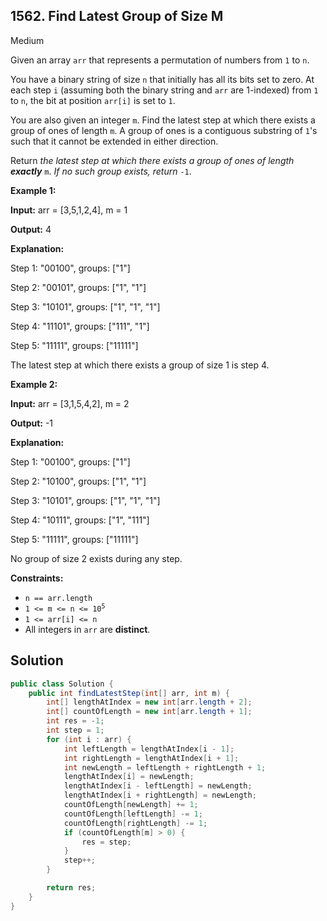 ## 1562\. Find Latest Group of Size M

Medium

Given an array `arr` that represents a permutation of numbers from `1` to `n`.

You have a binary string of size `n` that initially has all its bits set to zero. At each step `i` (assuming both the binary string and `arr` are 1-indexed) from `1` to `n`, the bit at position `arr[i]` is set to `1`.

You are also given an integer `m`. Find the latest step at which there exists a group of ones of length `m`. A group of ones is a contiguous substring of `1`'s such that it cannot be extended in either direction.

Return _the latest step at which there exists a group of ones of length **exactly**_ `m`. _If no such group exists, return_ `-1`.

**Example 1:**

**Input:** arr = [3,5,1,2,4], m = 1

**Output:** 4

**Explanation:** 

Step 1: "00100", groups: ["1"] 

Step 2: "00101", groups: ["1", "1"] 

Step 3: "10101", groups: ["1", "1", "1"] 

Step 4: "11101", groups: ["111", "1"] 

Step 5: "11111", groups: ["11111"] 

The latest step at which there exists a group of size 1 is step 4.

**Example 2:**

**Input:** arr = [3,1,5,4,2], m = 2

**Output:** -1

**Explanation:** 

Step 1: "00100", groups: ["1"] 

Step 2: "10100", groups: ["1", "1"] 

Step 3: "10101", groups: ["1", "1", "1"] 

Step 4: "10111", groups: ["1", "111"] 

Step 5: "11111", groups: ["11111"]

No group of size 2 exists during any step.

**Constraints:**

*   `n == arr.length`
*   <code>1 <= m <= n <= 10<sup>5</sup></code>
*   `1 <= arr[i] <= n`
*   All integers in `arr` are **distinct**.

## Solution

```java
public class Solution {
    public int findLatestStep(int[] arr, int m) {
        int[] lengthAtIndex = new int[arr.length + 2];
        int[] countOfLength = new int[arr.length + 1];
        int res = -1;
        int step = 1;
        for (int i : arr) {
            int leftLength = lengthAtIndex[i - 1];
            int rightLength = lengthAtIndex[i + 1];
            int newLength = leftLength + rightLength + 1;
            lengthAtIndex[i] = newLength;
            lengthAtIndex[i - leftLength] = newLength;
            lengthAtIndex[i + rightLength] = newLength;
            countOfLength[newLength] += 1;
            countOfLength[leftLength] -= 1;
            countOfLength[rightLength] -= 1;
            if (countOfLength[m] > 0) {
                res = step;
            }
            step++;
        }

        return res;
    }
}
```